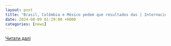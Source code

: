 ```yaml
---
layout: post
title: "Brasil, Colômbia e México pedem que resultados das | Internacional"
date: 2024-08-09 01:29:00 +0000
categories: [news]
---
```


[Читати далі](https://www.brasildefato.com.br/2024/08/08/brasil-colombia-e-mexico-pedem-que-resultados-das-eleicoes-da-venezuela-sejam-divulgados-pelo-cne)
